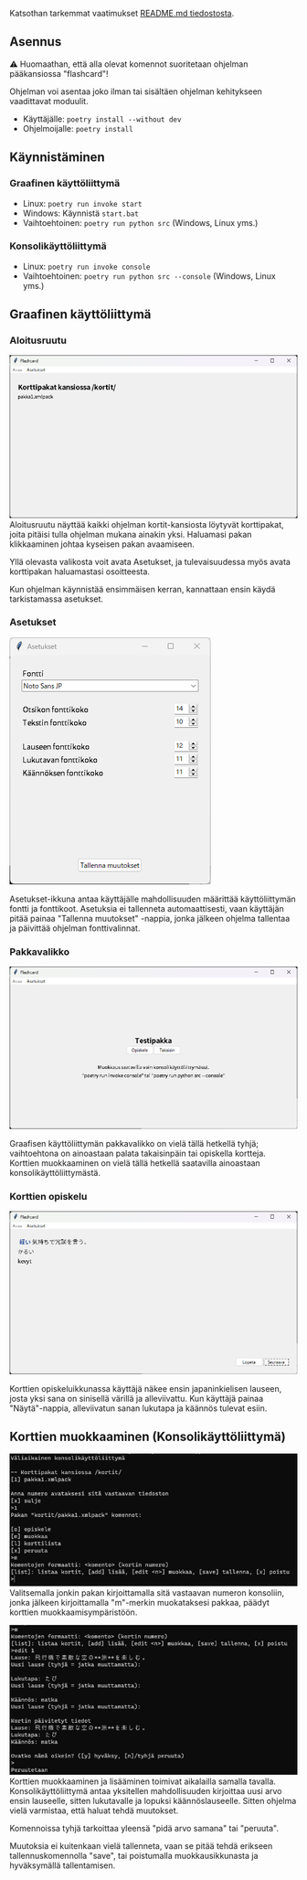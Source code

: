 Katsothan tarkemmat vaatimukset [README.md tiedostosta](https://github.com/vkohj/ot-harjoitustyo/blob/main/README.md).

## Asennus
⚠️ Huomaathan, että alla olevat komennot suoritetaan ohjelman pääkansiossa "flashcard"!

Ohjelman voi asentaa joko ilman tai sisältäen ohjelman kehitykseen vaadittavat moduulit.

* Käyttäjälle: ```poetry install --without dev```
* Ohjelmoijalle: ```poetry install```

## Käynnistäminen

### Graafinen käyttöliittymä
* Linux: ```poetry run invoke start```
* Windows: Käynnistä ```start.bat```
* Vaihtoehtoinen: ```poetry run python src``` (Windows, Linux yms.)

### Konsolikäyttöliittymä
* Linux: ```poetry run invoke console```
* Vaihtoehtoinen: ```poetry run python src --console``` (Windows, Linux yms.)

## Graafinen käyttöliittymä
### Aloitusruutu
![](./img/ohje/aloitus.png)
Aloitusruutu näyttää kaikki ohjelman kortit-kansiosta löytyvät korttipakat, joita pitäisi tulla ohjelman mukana ainakin yksi. Haluamasi pakan klikkaaminen johtaa kyseisen pakan avaamiseen.

Yllä olevasta valikosta voit avata Asetukset, ja tulevaisuudessa myös avata korttipakan haluamastasi osoitteesta.

Kun ohjelman käynnistää ensimmäisen kerran, kannattaan ensin käydä tarkistamassa asetukset.

### Asetukset
![](./img/ohje/asetukset.png)

Asetukset-ikkuna antaa käyttäjälle mahdollisuuden määrittää käyttöliittymän fontti ja fonttikoot. Asetuksia ei tallenneta automaattisesti, vaan käyttäjän pitää painaa "Tallenna muutokset" -nappia, jonka jälkeen ohjelma tallentaa ja päivittää ohjelman fonttivalinnat.

### Pakkavalikko
![](./img/ohje/pakka.png)

Graafisen käyttöliittymän pakkavalikko on vielä tällä hetkellä tyhjä; vaihtoehtona on ainoastaan palata takaisinpäin tai opiskella kortteja. Korttien muokkaaminen on vielä tällä hetkellä saatavilla ainoastaan konsolikäyttöliittymästä.

### Korttien opiskelu
![](./img/ohje/kortti.png)

Korttien opiskeluikkunassa käyttäjä näkee ensin japaninkielisen lauseen, josta yksi sana on sinisellä värillä ja alleviivattu. Kun käyttäjä painaa "Näytä"-nappia, alleviivatun sanan lukutapa ja käännös tulevat esiin.

## Korttien muokkaaminen (Konsolikäyttöliittymä)
![](./img/ohje/konsoli_muokkaukseen.png)
Valitsemalla jonkin pakan kirjoittamalla sitä vastaavan numeron konsoliin, jonka jälkeen kirjoittamalla "m"-merkin muokataksesi pakkaa, päädyt korttien muokkaamisympäristöön.

![](./img/ohje/konsoli_muokkaus.png)
Korttien muokkaaminen ja lisääminen toimivat aikalailla samalla tavalla. Konsolikäyttöliittymä antaa yksitellen mahdollisuuden kirjoittaa uusi arvo ensin lauseelle, sitten lukutavalle ja lopuksi käännöslauseelle. Sitten ohjelma vielä varmistaa, että haluat tehdä muutokset.

Komennoissa tyhjä tarkoittaa yleensä "pidä arvo samana" tai "peruuta".

Muutoksia ei kuitenkaan vielä tallenneta, vaan se pitää tehdä erikseen tallennuskomennolla "save", tai poistumalla muokkausikkunasta ja hyväksymällä tallentamisen.